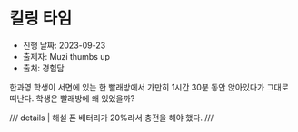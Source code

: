 # 킬링 타임

- 진행 날짜: 2023-09-23
- 출제자: Muzi thumbs up
- 출처: 경험담

한과영 학생이 서면에 있는 한 빨래방에서 가만히 1시간 30분 동안 앉아있다가 그대로 떠난다. 학생은 빨래방에 왜 있었을까?

/// details | 해설
폰 배터리가 20%라서 충전을 해야 했다.
///
